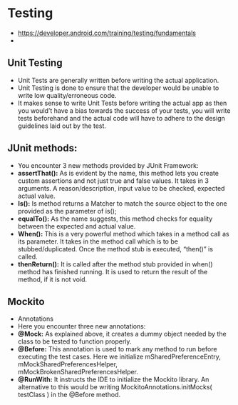 # Testing

- https://developer.android.com/training/testing/fundamentals
-

## Unit Testing

- Unit Tests are generally written before writing the actual application.
- Unit Testing is done to ensure that the developer would be unable to write low quality/erroneous
  code.
- It makes sense to write Unit Tests before writing the actual app as then you would’t have a bias
  towards the success of your tests, you will write tests beforehand and the actual code will have
  to adhere to the design guidelines laid out by the test.

## JUnit methods:

- You encounter 3 new methods provided by JUnit Framework:
- **assertThat():** As is evident by the name, this method lets you create custom assertions and not
  just true and false values. It takes in 3 arguments. A reason/description, input value to be
  checked, expected actual value.
- **Is():** Is method returns a Matcher to match the source object to the one provided as the
  parameter of is();
- **equalTo():** As the name suggests, this method checks for equality between the expected and
  actual value.
- **When():** This is a very powerful method which takes in a method call as its parameter. It takes
  in the method call which is to be stubbed/duplicated. Once the method stub is executed, “then()”
  is called.
- **thenReturn():** It is called after the method stub provided in when() method has finished
  running. It is used to return the result of the method, if it is not void.

## Mockito

- Annotations
- Here you encounter three new annotations:
- **@Mock:** As explained above, it creates a dummy object needed by the class to be tested to
  function properly.
- **@Before:** This annotation is used to mark any method to run before executing the test cases.
  Here we initialize mSharedPreferenceEntry, mMockSharedPreferencesHelper,
  mMockBrokenSharedPreferencesHelper.
- **@RunWith:** It instructs the IDE to initialize the Mockito library. An alternative to this would
  be writing MockitoAnnotations.initMocks( testClass ) in the @Before method.